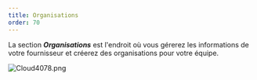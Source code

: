 ```yaml
---
title: Organisations
order: 70
---
```

La section ***Organisations*** est l&apos;endroit où vous gérerez les informations de votre fournisseur et créerez des organisations pour votre équipe.  

![Cloud4078.png](/img/fr/cloud/Cloud4078.png) 